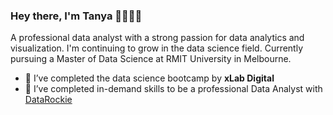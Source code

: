 ### Hey there, I'm Tanya 👧🏻💡👋

A professional data analyst with a strong passion for data analytics and visualization. I'm continuing to grow in the data science field. 
Currently pursuing a Master of Data Science at RMIT University in Melbourne.
- 🌱 I’ve completed the data science bootcamp by **xLab Digital**
- 🔭 I’ve completed in-demand skills to be a professional Data Analyst with [DataRockie](https://datarockie.com/data-science-bootcamp/) 

<!--
**TanyamonSiri/TanyamonSiri** is a ✨ _special_ ✨ repository because its `README.md` (this file) appears on your GitHub profile.

Here are some ideas to get you started:

- 🔭 I’m currently working on ...
- 🌱 I’m currently learning ...
- 👯 I’m looking to collaborate on ...
- 🤔 I’m looking for help with ...
- 💬 Ask me about ...
- 📫 How to reach me: ...
- 😄 Pronouns: ...
- ⚡ Fun fact: ...
-->
